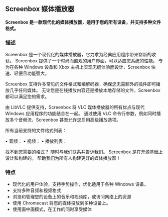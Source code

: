 <!-- Markdown version of store listing for localization. -->
<!-- Feel free to adapt or modify key points if necessary. -->
## Screenbox 媒体播放器

**Screenbox 是一款现代化的媒体播放器，适用于您的所有设备，并支持多种文件格式。**

### 描述

Screenbox 是一个现代化的媒体播放器，它力求为经典应用程序带来崭新的收获。 Screenbox 提供了一个时尚而直观的用户界面，可以适应您系统的性能。 专为在各种 Windows 设备和 Xbox 主机上实现无缝体验而设计，Screenbox 快速、轻便且功能强大。

Screenbox 支持许多常见的文件格式和编解码器，确保您无需额外的插件即可播放几乎任何媒体。 无论您是在线播放内容还是播放本地存储的文件，Screenbox 都可以满足您的需求。

由 LibVLC 提供支持，Screenbox 将 VLC 媒体播放器的所有优点与现代 Windows 应用程序的功能结合在一起。 通过使用 VLC 命令行参数，例如同时播放多个音频流，Screenbox 甚至允许您启用高级播放选项。

所有当前支持的文件格式列表：

• 音频：  <!-- List of supported audio formats. -->
• 视频：  <!-- List of supported video formats. -->
• 播放列表： <!-- List of supported playlist formats. -->

找不到您需要的格式？ 随时与我们联系并告诉我们。 Screenbox 是在开源基础上设计和构建的。 帮助我们为所有人构建更好的媒体播放器！

### 特点

- 现代化的用户体验，支持手势操作，优化适用于各种 Windows 设备。
- 支持多种音频和视频格式
- 浏览和管理您的设备上的音乐和视频库，或访问网络上的资源
- 使用 Chromecast 将您的媒体投放到多种设备上。
- 使用画中画模式，在工作的同时享受媒体

